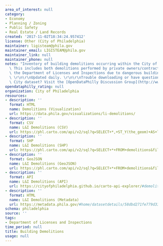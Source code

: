 ```yaml
---
area_of_interest: null
category:
- Economy
- Planning / Zoning
- Public Safety
- Real Estate / Land Records
created: '2017-11-02T18:34:24.957412'
license: Other (City of Philadelphia)
maintainer: ligisteam@phila.gov
maintainer_email: LIGISTEAM@phila.gov
maintainer_link: null
maintainer_phone: null
notes: "Inventory of building demolitions occurring within the City of Philadelphia.\
  \ This includes both demolitions performed by private owners/contractors and by\
  \ the Department of Licenses and Inspections due to dangerous building conditions.\
  \ \r\n\r\nUpdated daily. \r\n\r\nTrouble downloading or have questions about this\
  \ City dataset? Visit the [OpenDataPhilly Discussion Group](http://www.phila.gov/data/discuss/)"
opendataphilly_rating: null
organization: City of Philadelphia
resources:
- description: ''
  format: HTML
  name: Demolitions (Visualization)
  url: https://data.phila.gov/visualizations/li-demolitions/
- description: ''
  format: CSV
  name: L&I Demolitions (CSV)
  url: https://phl.carto.com/api/v2/sql?q=SELECT+*,+ST_Y(the_geom)+AS+lat,+ST_X(the_geom)+AS+lng+FROM+demolitions&filename=demolitions&format=csv&skipfields=cartodb_id
- description: ''
  format: SHP
  name: L&I Demolitions (SHP)
  url: https://phl.carto.com/api/v2/sql?q=SELECT+*+FROM+demolitions&filename=demolitions&format=shp&skipfields=cartodb_id
- description: ''
  format: GeoJSON
  name: L&I Demolitions (GeoJSON)
  url: https://phl.carto.com/api/v2/sql?q=SELECT+*+FROM+demolitions&filename=demolitions&format=geojson&skipfields=cartodb_id
- description: ''
  format: API
  name: L&I Demolitions (API)
  url: https://cityofphiladelphia.github.io/carto-api-explorer/#demolitions
- description: ''
  format: HTML
  name: L&I Demolitions (Metadata)
  url: https://metadata.phila.gov/#home/datasetdetails/58dbd271fe779d33cf0e8cad/representationdetails/5e989bd68d478300195737b0/
schema: philadelphia
source: ''
tags:
- Department of Licenses and Inspections
time_period: null
title: Building Demolitions
usage: null
---
```

